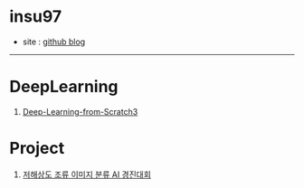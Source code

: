 # insu97

- site : [github blog](https://insu97.github.io/)

---

# DeepLearning
1. [Deep-Learning-from-Scratch3](https://github.com/insu97/Deep-Learning-from-Scratch3)

# Project
001. [저해상도 조류 이미지 분류 AI 경진대회](#)

